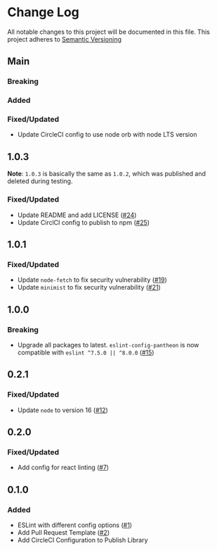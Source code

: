 # Change Log

All notable changes to this project will be documented in this file. This project adheres to [Semantic Versioning](http://semver.org)

## Main

### Breaking

### Added

### Fixed/Updated

- Update CircleCI config to use node orb with node LTS version

## 1.0.3

**Note**: `1.0.3` is basically the same as `1.0.2`, which was published and deleted during testing.

### Fixed/Updated

- Update README and add LICENSE ([#24][24])
- Update CirclCI config to publish to npm ([#25][25])

[24]: https://github.com/pantheon-systems/eslint-config-pantheon/pull/24
[25]: https://github.com/pantheon-systems/eslint-config-pantheon/pull/25

## 1.0.1

### Fixed/Updated

- Update `node-fetch` to fix security vulnerability ([#19][19])
- Update `minimist` to fix security vulnerability ([#21][21])

[19]: https://github.com/pantheon-systems/eslint-config-pantheon/pull/19
[21]: https://github.com/pantheon-systems/eslint-config-pantheon/pull/21

## 1.0.0

### Breaking

- Upgrade all packages to latest. `eslint-config-pantheon` is now compatible with `eslint ^7.5.0 || ^8.0.0` ([#15][15])

[15]: https://github.com/pantheon-systems/eslint-config-pantheon/pull/15

## 0.2.1

### Fixed/Updated

- Update `node` to version 16 ([#12][12])

[12]: https://github.com/pantheon-systems/eslint-config-pantheon/pull/12

## 0.2.0

### Fixed/Updated

- Add config for react linting ([#7][7])

[7]: https://github.com/pantheon-systems/eslint-config-pantheon/pull/7

## 0.1.0

### Added

- ESLint with different config options ([#1][1])
- Add Pull Request Template ([#2][2])
- Add CircleCI Configuration to Publish Library

[1]: https://github.com/pantheon-systems/eslint-config-pantheon/pull/1
[2]: https://github.com/pantheon-systems/eslint-config-pantheon/pull/2
[3]: https://github.com/pantheon-systems/eslint-config-pantheon/pull/3
